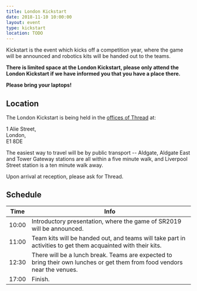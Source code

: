 ```yaml
---
title: London Kickstart
date: 2018-11-10 10:00:00
layout: event
type: kickstart
location: TODO
---
```


Kickstart is the event which kicks off a competition year, where the game will
be announced and robotics kits will be handed out to the teams.

**There is limited space at the London Kickstart, please only attend the London
Kickstart if we have informed you that you have a place there.**

**Please bring your laptops!**

## Location

The London Kickstart is being held in the [offices of Thread][venue-map] at:

1 Alie Street,  
London,  
E1 8DE  

The easiest way to travel will be by public transport -- Aldgate, Aldgate East
and Tower Gateway stations are all within a five minute walk, and Liverpool
Street station is a ten minute walk away.

<!-- TODO: find out whether we can provide parking
If you intend to travel by road, please [let us know][teams-contact] so we can
arrange for parking.
 -->

Upon arrival at reception, please ask for Thread.

<!-- TODO: find out what food places are open on a Saturday -->

## Schedule

| Time  | Info |
|-------|------|
| 10:00 | Introductory presentation, where the game of SR2019 will be announced. |
| 11:00 | Team kits will be handed out, and teams will take part in activities to get them acquainted with their kits. |
| 12:30 | There will be a lunch break. Teams are expected to bring their own lunches or get them from food vendors near the venues. |
| 17:00 | Finish. |

[venue-map]: https://goo.gl/UzDEPv
[teams-contact]: mailto:teams@studentrobotics.org
